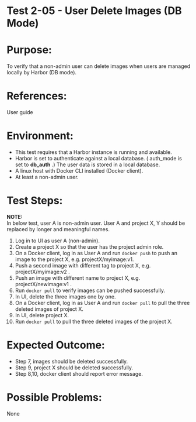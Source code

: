 Test 2-05 - User Delete Images (DB Mode)
=======

# Purpose:

To verify that a non-admin user can delete images when users are managed locally by Harbor (DB mode).

# References:
User guide

# Environment:
* This test requires that a Harbor instance is running and available.
* Harbor is set to authenticate against a local database. ( auth_mode is set to **db_auth** .) The user data is stored in a local database.
* A linux host with Docker CLI installed (Docker client).
* At least a non-admin user. 

# Test Steps:

**NOTE:**  
In below test, user A is non-admin user. User A and project X, Y should be replaced by longer and meaningful names.

1. Log in to UI as user A (non-admin).
2. Create a project X so that the user has the project admin role.
3. On a Docker client, log in as User A and run `docker push` to push an image to the project X, e.g. projectX/myimage:v1.
4. Push a second image with different tag to project X, e.g. projectX/myimage:v2 .
5. Push an image with different name to project X, e.g. projectX/newimage:v1 .
6. Run `docker pull` to verify images can be pushed successfully.
7. In UI, delete the three images one by one.
8. On a Docker client, log in as User A and run `docker pull` to pull the three deleted images of project X.
9. In UI, delete project X. 
10. Run `docker pull` to pull the three deleted images of the project X.

# Expected Outcome:
* Step 7, images should be deleted successfully.
* Step 9, project X should be deleted successfully.
* Step 8,10, docker client should report error message.

# Possible Problems:
None